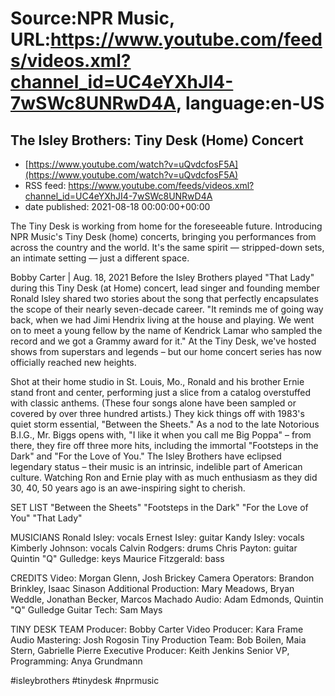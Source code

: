 # Source:NPR Music, URL:https://www.youtube.com/feeds/videos.xml?channel_id=UC4eYXhJI4-7wSWc8UNRwD4A, language:en-US

## The Isley Brothers: Tiny Desk (Home) Concert
 - [https://www.youtube.com/watch?v=uQvdcfosF5A](https://www.youtube.com/watch?v=uQvdcfosF5A)
 - RSS feed: https://www.youtube.com/feeds/videos.xml?channel_id=UC4eYXhJI4-7wSWc8UNRwD4A
 - date published: 2021-08-18 00:00:00+00:00

The Tiny Desk is working from home for the foreseeable future. Introducing NPR Music's Tiny Desk (home) concerts, bringing you performances from across the country and the world. It's the same spirit — stripped-down sets, an intimate setting — just a different space.

Bobby Carter | Aug. 18, 2021
Before the Isley Brothers played "That Lady" during this Tiny Desk (at Home) concert, lead singer and founding member Ronald Isley shared two stories about the song that perfectly encapsulates the scope of their nearly seven-decade career. "It reminds me of going way back, when we had Jimi Hendrix living at the house and playing. We went on to meet a young fellow by the name of Kendrick Lamar who sampled the record and we got a Grammy award for it." At the Tiny Desk, we've hosted shows from superstars and legends – but our home concert series has now officially reached new heights.

Shot at their home studio in St. Louis, Mo., Ronald and his brother Ernie stand front and center, performing just a slice from a catalog overstuffed with classic anthems. (These four songs alone have been sampled or covered by over three hundred artists.) They kick things off with 1983's quiet storm essential, "Between the Sheets." As a nod to the late Notorious B.I.G., Mr. Biggs opens with, "I like it when you call me Big Poppa" – from there, they fire off three more hits, including the immortal "Footsteps in the Dark" and "For the Love of You." The Isley Brothers have eclipsed legendary status – their music is an intrinsic, indelible part of American culture. Watching Ron and Ernie play with as much enthusiasm as they did 30, 40, 50 years ago is an awe-inspiring sight to cherish.

SET LIST
"Between the Sheets"
"Footsteps in the Dark"
"For the Love of You"
"That Lady"

MUSICIANS
Ronald Isley: vocals
Ernest Isley: guitar
Kandy Isley: vocals
Kimberly Johnson: vocals
Calvin Rodgers: drums
Chris Payton: guitar
Quintin "Q" Gulledge: keys
Maurice Fitzgerald: bass

CREDITS
Video: Morgan Glenn, Josh Brickey
Camera Operators: Brandon Brinkley, Isaac Sinason
Additional Production: Mary Meadows, Bryan Weddle, Jonathan Becker, Marcos Machado
Audio: Adam Edmonds, Quintin "Q" Gulledge
Guitar Tech: Sam Mays

TINY DESK TEAM
Producer: Bobby Carter
Video Producer: Kara Frame
Audio Mastering: Josh Rogosin
Tiny Production Team: Bob Boilen, Maia Stern, Gabrielle Pierre
Executive Producer: Keith Jenkins
Senior VP, Programming: Anya Grundmann

#isleybrothers #tinydesk #nprmusic

